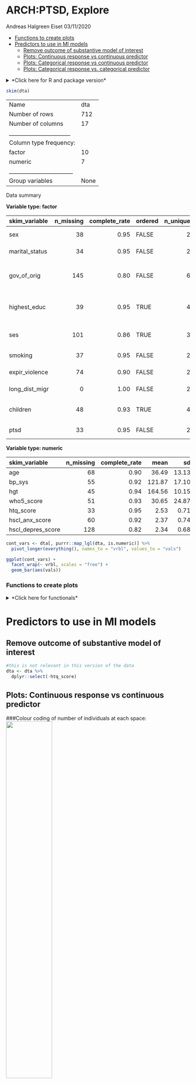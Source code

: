 ARCH:PTSD, Explore
================
Andreas Halgreen Eiset
03/11/2020

  - [Functions to create plots](#functions-to-create-plots)
  - [Predictors to use in MI models](#predictors-to-use-in-mi-models)
      - [Remove outcome of substantive model of
        interest](#remove-outcome-of-substantive-model-of-interest)
      - [Plots: Continuous response vs continuous
        predictor](#plots-continuous-response-vs-continuous-predictor)
      - [Plots: Categorical response vs continuous
        predictor](#plots-categorical-response-vs-continuous-predictor)
      - [Plots: Categorical response vs. categorical
        predictor](#plots-categorical-response-vs.-categorical-predictor)

<details>

<summary>*Click here for R and package version*</summary> R version and
loaded packages

``` r
version
```

    ##                _                           
    ## platform       x86_64-pc-linux-gnu         
    ## arch           x86_64                      
    ## os             linux-gnu                   
    ## system         x86_64, linux-gnu           
    ## status                                     
    ## major          4                           
    ## minor          0.3                         
    ## year           2020                        
    ## month          10                          
    ## day            10                          
    ## svn rev        79318                       
    ## language       R                           
    ## version.string R version 4.0.3 (2020-10-10)
    ## nickname       Bunny-Wunnies Freak Out

``` r
print(sapply(tmps$pckg, packageVersion))
```

    ## $skimr
    ## [1] 2 1 2
    ## 
    ## $viridis
    ## [1] 0 5 1
    ## 
    ## $ggmosaic
    ## [1] 0 3 0
    ## 
    ## $shadowtext
    ## [1] 0 0 7

</details>

``` r
skim(dta)
```

|                                                  |      |
| :----------------------------------------------- | :--- |
| Name                                             | dta  |
| Number of rows                                   | 712  |
| Number of columns                                | 17   |
| \_\_\_\_\_\_\_\_\_\_\_\_\_\_\_\_\_\_\_\_\_\_\_   |      |
| Column type frequency:                           |      |
| factor                                           | 10   |
| numeric                                          | 7    |
| \_\_\_\_\_\_\_\_\_\_\_\_\_\_\_\_\_\_\_\_\_\_\_\_ |      |
| Group variables                                  | None |

Data summary

**Variable type: factor**

| skim\_variable   | n\_missing | complete\_rate | ordered | n\_unique | top\_counts                           |
| :--------------- | ---------: | -------------: | :------ | --------: | :------------------------------------ |
| sex              |         38 |           0.95 | FALSE   |         2 | Fem: 461, Mal: 213                    |
| marital\_status  |         34 |           0.95 | FALSE   |         2 | Mar: 534, Oth: 144                    |
| gov\_of\_orig    |        145 |           0.80 | FALSE   |         6 | Hom: 141, Dei: 119, Oth: 119, Ale: 78 |
| highest\_educ    |         39 |           0.95 | TRUE    |         4 | Pri: 275, No : 223, Hig: 137, Hig: 38 |
| ses              |        101 |           0.86 | TRUE    |         3 | On : 404, Bel: 155, Don: 52           |
| smoking          |         37 |           0.95 | FALSE   |         2 | nev: 465, cur: 210                    |
| expir\_violence  |         74 |           0.90 | FALSE   |         2 | No: 474, Yes: 164                     |
| long\_dist\_migr |          0 |           1.00 | FALSE   |         2 | no: 599, yes: 113                     |
| children         |         48 |           0.93 | TRUE    |         4 | 0-2: 267, 5+: 205, 4: 109, 3: 83      |
| ptsd             |         33 |           0.95 | FALSE   |         2 | yes: 380, no: 299                     |

**Variable type: numeric**

| skim\_variable      | n\_missing | complete\_rate |   mean |    sd |  p0 |    p25 |    p50 |    p75 | p100 | hist  |
| :------------------ | ---------: | -------------: | -----: | ----: | --: | -----: | -----: | -----: | ---: | :---- |
| age                 |         68 |           0.90 |  36.49 | 13.13 |  18 |  26.00 |  34.00 |  45.00 |   90 | ▇▆▃▁▁ |
| bp\_sys             |         55 |           0.92 | 121.87 | 17.10 |  75 | 110.00 | 120.00 | 130.00 |  190 | ▁▇▅▁▁ |
| hgt                 |         45 |           0.94 | 164.56 | 10.15 | 139 | 156.00 | 165.00 | 171.00 |  195 | ▂▆▇▃▁ |
| who5\_score         |         51 |           0.93 |  30.65 | 24.87 |   0 |   8.00 |  24.00 |  48.00 |  100 | ▇▅▂▂▁ |
| htq\_score          |         33 |           0.95 |   2.53 |  0.71 |   1 |   2.06 |   2.62 |   3.06 |    4 | ▃▅▇▇▂ |
| hscl\_anx\_score    |         60 |           0.92 |   2.37 |  0.74 |   1 |   1.80 |   2.40 |   2.90 |    4 | ▆▆▇▆▂ |
| hscl\_depres\_score |        128 |           0.82 |   2.34 |  0.68 |   1 |   1.87 |   2.33 |   2.80 |    4 | ▅▇▇▅▂ |

``` r
cont_vars <- dta[, purrr::map_lgl(dta, is.numeric)] %>% 
  pivot_longer(everything(), names_to = "vrbl", values_to = "vals")

ggplot(cont_vars) +
  facet_wrap(~ vrbl, scales = "free") +
  geom_bar(aes(vals))
```

### Functions to create plots

<details>

<summary>*Click here for functionals*</summary>

``` r
# For cont vs cat
PlotContCat <- function(data_set, cat_response) {
  dta_norm <- data_set[, purrr::map_lgl(data_set, is.numeric)] %>%
    dplyr::mutate_all(as.numeric)
  
  dta_mutate_miss <- dta_norm %>%
    dplyr::mutate_all(function(x)
      if_else(is.na(x),
                    min(x, na.rm = TRUE) - mad(x, low = TRUE, na.rm = TRUE),
                    x)) %>%
    dplyr::bind_cols(data_set[cat_response]) %>%
    tidyr::pivot_longer(-!!cat_response, names_to = "vrbls", values_to = "vals")
  
  dta_norm <- dta_norm %>%
    dplyr::bind_cols(data_set[cat_response]) %>%
    tidyr::pivot_longer(-cat_response, names_to = "vrbls", values_to = "vals")
  
  ggplot(dta_norm, aes(x = .data[[cat_response]], y = vals)) +
    geom_violin(scale = "count") +
    geom_count(data = dta_mutate_miss,
               aes(x = .data[[cat_response]], y = vals, colour = ..n..),
               alpha = 0.6,
               inherit.aes = FALSE) +
    geom_boxplot(width = 0.1, color = "black", alpha = 0.1) +
    #geom_jitter(data = dta_mutate_miss, height = 0.1, width = 0.1, shape = 1, alpha = 0.3, colour = "#440154FF") +
    facet_wrap( ~ vrbls, scales = "free", ncol = 2) +
    labs(title = NULL, y = NULL) +
    guides(x = guide_axis(angle = 45), colour = "legend") +
    scale_x_discrete(
      labels = function(x) str_wrap(x, width = 10), position = "top") +
    scale_color_viridis_c() +
    theme_bw() +
    theme(axis.text.x = element_text(size = rel(0.8)), #adjust text relative to default in theme_bw()(where size=11)
          legend.position = "none") 
}


# For cont vs cont
PlotContCont <- function(data_set, cont_response) {
    d <- data_set[, purrr::map_lgl(data_set, is.numeric)] %>%
        dplyr::mutate_all(as.numeric)#to loose possible annoyances e.g. labels etc.
    
    dta_mutate_miss <- d %>%
        dplyr::mutate_all(function(x)
            if_else(is.na(x),
                    min(x, na.rm = TRUE) - mad(x, low = TRUE, na.rm = TRUE),
                    x))
    
    ThePlot <- function(cont_predictor) {
        g <- ggplot(dta_mutate_miss, aes(x = .data[[cont_predictor]], 
                                        y = .data[[cont_response]])) +
          geom_count(aes(colour = ..n..), alpha = 0.6) +
          #facet_wrap(~ .data[[cont_predictor]]) +
          geom_smooth(data = d) +
          #guides(colour = "legend") +
          #labs(x = .data[[cont_response]], y = .data[[cont_predictor]]) +
          scale_colour_viridis_c() +
          theme_bw() +
          labs(title = paste0("Response: ", cont_response)) +
          theme(legend.position = "none")
    }
    
    map(colnames(d), ThePlot)
}


  


# For cat vs cat (have not been able to implement without loop as the above functionals - suggestions are appreciated)
# Plots

PlotCatCat <- function(catcat_data, response) {
  resp <- rlang::sym(response)
  for (n in 1:ncol(catcat_data)) {
    cat("\n")
    pred_name <- sym(colnames(catcat_data[n]))
    out <- ggplot(catcat_data) +
      geom_mosaic(aes(
        x = product(x = !!resp, y = !!pred_name),
        fill = !!resp), na.rm = TRUE) +
      labs(x = as.character(pred_name), y = response) +
      scale_fill_viridis_d(option = "D", na.value = "grey") +
      guides(x = guide_axis(angle = 45),
             colour = "legend") +
      theme_bw() +
    theme(axis.text.x = element_text(size = rel(0.8))) + #adjust text relative to default in theme_bw()(where size=11)
      geom_shadowtext(
        data = 
          ggplot2::layer_data(ggplot2::last_plot(), 1) %>%
          dplyr::group_by(.[2]) %>% 
          dplyr::select(xmin, xmax, ymin, ymax, .wt) %>%
          dplyr::mutate(mx = ((xmin + xmax) / 2), 
                        my = ((ymin + ymax) / 2),
                        prop = round(100 * .wt / sum(.wt), 2)) %>%
          dplyr::filter(.wt > 4) %>% 
          dplyr::select(mx, my, .wt, prop),
        aes(x = mx, y = my, label = paste0("n = ", .wt, "\n"," (", prop, "%)")), 
        size = 3, lineheight = 0.8) #possibly need to adjust size
    plot(out)
    cat("\n")
  }
}

# NOT USED since mosaic plot with n in each gives same and more info:
#Tables, OBS: muligvis bedre at bruge pakke "gt" i stedet for pander
FunTableCat <- function(df_only_cat_vars) {
  names_cat_vars <- colnames(df_only_cat_vars)
  for (n in names_cat_vars) {
    for (i in names_cat_vars) {
      out <- table(df_only_cat_vars[, n],
                   df_only_cat_vars[, i],
                   useNA = "always")
      cat(paste("Response:", n, "\n", "Predictor:", i, "\n", pander::pander(out), "\n"))
    }
  }
}
```

</details>

# Predictors to use in MI models

## Remove outcome of substantive model of interest

``` r
#this is not relevant in this version of the data
dta <- dta %>% 
  dplyr::select(-htq_score)
```

## Plots: Continuous response vs continuous predictor

###Colour coding of number of individuals at each space:
<img src="explore_files/figure-gfm/colour_coding_scale.jpg" width="50%" />

###NA values are plotted as (minimum value - MAD)

``` r
cont_vrbls <- dta[, purrr::map_lgl(dta, is.numeric)] %>%
  colnames() 

map(cont_vrbls, function(x) PlotContCont(dta, x))
```

<img src="explore_files/figure-gfm/cont pred / cont response-1.png" width="50%" /><img src="explore_files/figure-gfm/cont pred / cont response-2.png" width="50%" /><img src="explore_files/figure-gfm/cont pred / cont response-3.png" width="50%" /><img src="explore_files/figure-gfm/cont pred / cont response-4.png" width="50%" /><img src="explore_files/figure-gfm/cont pred / cont response-5.png" width="50%" /><img src="explore_files/figure-gfm/cont pred / cont response-6.png" width="50%" /><img src="explore_files/figure-gfm/cont pred / cont response-7.png" width="50%" /><img src="explore_files/figure-gfm/cont pred / cont response-8.png" width="50%" /><img src="explore_files/figure-gfm/cont pred / cont response-9.png" width="50%" /><img src="explore_files/figure-gfm/cont pred / cont response-10.png" width="50%" /><img src="explore_files/figure-gfm/cont pred / cont response-11.png" width="50%" /><img src="explore_files/figure-gfm/cont pred / cont response-12.png" width="50%" /><img src="explore_files/figure-gfm/cont pred / cont response-13.png" width="50%" /><img src="explore_files/figure-gfm/cont pred / cont response-14.png" width="50%" /><img src="explore_files/figure-gfm/cont pred / cont response-15.png" width="50%" /><img src="explore_files/figure-gfm/cont pred / cont response-16.png" width="50%" /><img src="explore_files/figure-gfm/cont pred / cont response-17.png" width="50%" /><img src="explore_files/figure-gfm/cont pred / cont response-18.png" width="50%" /><img src="explore_files/figure-gfm/cont pred / cont response-19.png" width="50%" /><img src="explore_files/figure-gfm/cont pred / cont response-20.png" width="50%" /><img src="explore_files/figure-gfm/cont pred / cont response-21.png" width="50%" /><img src="explore_files/figure-gfm/cont pred / cont response-22.png" width="50%" /><img src="explore_files/figure-gfm/cont pred / cont response-23.png" width="50%" /><img src="explore_files/figure-gfm/cont pred / cont response-24.png" width="50%" /><img src="explore_files/figure-gfm/cont pred / cont response-25.png" width="50%" /><img src="explore_files/figure-gfm/cont pred / cont response-26.png" width="50%" /><img src="explore_files/figure-gfm/cont pred / cont response-27.png" width="50%" /><img src="explore_files/figure-gfm/cont pred / cont response-28.png" width="50%" /><img src="explore_files/figure-gfm/cont pred / cont response-29.png" width="50%" /><img src="explore_files/figure-gfm/cont pred / cont response-30.png" width="50%" /><img src="explore_files/figure-gfm/cont pred / cont response-31.png" width="50%" /><img src="explore_files/figure-gfm/cont pred / cont response-32.png" width="50%" /><img src="explore_files/figure-gfm/cont pred / cont response-33.png" width="50%" /><img src="explore_files/figure-gfm/cont pred / cont response-34.png" width="50%" /><img src="explore_files/figure-gfm/cont pred / cont response-35.png" width="50%" /><img src="explore_files/figure-gfm/cont pred / cont response-36.png" width="50%" /><img src="explore_files/figure-gfm/cont pred / cont response-37.png" width="50%" /><img src="explore_files/figure-gfm/cont pred / cont response-38.png" width="50%" /><img src="explore_files/figure-gfm/cont pred / cont response-39.png" width="50%" /><img src="explore_files/figure-gfm/cont pred / cont response-40.png" width="50%" /><img src="explore_files/figure-gfm/cont pred / cont response-41.png" width="50%" /><img src="explore_files/figure-gfm/cont pred / cont response-42.png" width="50%" /><img src="explore_files/figure-gfm/cont pred / cont response-43.png" width="50%" /><img src="explore_files/figure-gfm/cont pred / cont response-44.png" width="50%" /><img src="explore_files/figure-gfm/cont pred / cont response-45.png" width="50%" /><img src="explore_files/figure-gfm/cont pred / cont response-46.png" width="50%" /><img src="explore_files/figure-gfm/cont pred / cont response-47.png" width="50%" /><img src="explore_files/figure-gfm/cont pred / cont response-48.png" width="50%" /><img src="explore_files/figure-gfm/cont pred / cont response-49.png" width="50%" />

## Plots: Categorical response vs continuous predictor

6 plot for each response: sex, marital\_status, gov\_of\_orig,
highest\_educ, ses, smoking, expir\_violence<br/> NA values in
continuous predictors are plotted as (minimum value - MAD)

<img src="/home/ahe/Insync/a.halgreeneiset@gmail.com/Google Drive/projekt_manus_artikel/1_manus/ARCH.Mental.Health/colour_coding_scale.jpg" width="50%" style="display: block; margin: auto;" />

``` r
vars_to_x <- unlist(str_split("sex, marital_status, gov_of_orig, highest_educ, ses, smoking, expir_violence, children", pattern = ", "))

map(vars_to_x, function(x) PlotContCat(dta, x))
```

<img src="explore_files/figure-gfm/cont pred / categ responses-1.png" width="100%" /><img src="explore_files/figure-gfm/cont pred / categ responses-2.png" width="100%" /><img src="explore_files/figure-gfm/cont pred / categ responses-3.png" width="100%" /><img src="explore_files/figure-gfm/cont pred / categ responses-4.png" width="100%" /><img src="explore_files/figure-gfm/cont pred / categ responses-5.png" width="100%" /><img src="explore_files/figure-gfm/cont pred / categ responses-6.png" width="100%" /><img src="explore_files/figure-gfm/cont pred / categ responses-7.png" width="100%" /><img src="explore_files/figure-gfm/cont pred / categ responses-8.png" width="100%" />

## Plots: Categorical response vs. categorical predictor

Observations with cell proportion \< 0.5 are not labeled<br/>
Percentages are of *column* sums (predictors)

``` r
cat_df <- dta[, !purrr::map_lgl(dta, is.numeric)] %>%
      dplyr::select(-long_dist_migr)

d <-  cat_df %>% 
  mutate_all(function(x) str_wrap(x, 10)) #to wrap text

map(colnames(d), function(x) PlotCatCat(catcat_data = d, x))
```

<img src="explore_files/figure-gfm/cat response and cat predictors-1.png" width="100%" /><img src="explore_files/figure-gfm/cat response and cat predictors-2.png" width="100%" /><img src="explore_files/figure-gfm/cat response and cat predictors-3.png" width="100%" /><img src="explore_files/figure-gfm/cat response and cat predictors-4.png" width="100%" /><img src="explore_files/figure-gfm/cat response and cat predictors-5.png" width="100%" /><img src="explore_files/figure-gfm/cat response and cat predictors-6.png" width="100%" /><img src="explore_files/figure-gfm/cat response and cat predictors-7.png" width="100%" /><img src="explore_files/figure-gfm/cat response and cat predictors-8.png" width="100%" /><img src="explore_files/figure-gfm/cat response and cat predictors-9.png" width="100%" /><img src="explore_files/figure-gfm/cat response and cat predictors-10.png" width="100%" /><img src="explore_files/figure-gfm/cat response and cat predictors-11.png" width="100%" /><img src="explore_files/figure-gfm/cat response and cat predictors-12.png" width="100%" /><img src="explore_files/figure-gfm/cat response and cat predictors-13.png" width="100%" /><img src="explore_files/figure-gfm/cat response and cat predictors-14.png" width="100%" /><img src="explore_files/figure-gfm/cat response and cat predictors-15.png" width="100%" /><img src="explore_files/figure-gfm/cat response and cat predictors-16.png" width="100%" /><img src="explore_files/figure-gfm/cat response and cat predictors-17.png" width="100%" /><img src="explore_files/figure-gfm/cat response and cat predictors-18.png" width="100%" /><img src="explore_files/figure-gfm/cat response and cat predictors-19.png" width="100%" /><img src="explore_files/figure-gfm/cat response and cat predictors-20.png" width="100%" /><img src="explore_files/figure-gfm/cat response and cat predictors-21.png" width="100%" /><img src="explore_files/figure-gfm/cat response and cat predictors-22.png" width="100%" /><img src="explore_files/figure-gfm/cat response and cat predictors-23.png" width="100%" /><img src="explore_files/figure-gfm/cat response and cat predictors-24.png" width="100%" /><img src="explore_files/figure-gfm/cat response and cat predictors-25.png" width="100%" /><img src="explore_files/figure-gfm/cat response and cat predictors-26.png" width="100%" /><img src="explore_files/figure-gfm/cat response and cat predictors-27.png" width="100%" /><img src="explore_files/figure-gfm/cat response and cat predictors-28.png" width="100%" /><img src="explore_files/figure-gfm/cat response and cat predictors-29.png" width="100%" /><img src="explore_files/figure-gfm/cat response and cat predictors-30.png" width="100%" /><img src="explore_files/figure-gfm/cat response and cat predictors-31.png" width="100%" /><img src="explore_files/figure-gfm/cat response and cat predictors-32.png" width="100%" /><img src="explore_files/figure-gfm/cat response and cat predictors-33.png" width="100%" /><img src="explore_files/figure-gfm/cat response and cat predictors-34.png" width="100%" /><img src="explore_files/figure-gfm/cat response and cat predictors-35.png" width="100%" /><img src="explore_files/figure-gfm/cat response and cat predictors-36.png" width="100%" /><img src="explore_files/figure-gfm/cat response and cat predictors-37.png" width="100%" /><img src="explore_files/figure-gfm/cat response and cat predictors-38.png" width="100%" /><img src="explore_files/figure-gfm/cat response and cat predictors-39.png" width="100%" /><img src="explore_files/figure-gfm/cat response and cat predictors-40.png" width="100%" /><img src="explore_files/figure-gfm/cat response and cat predictors-41.png" width="100%" /><img src="explore_files/figure-gfm/cat response and cat predictors-42.png" width="100%" /><img src="explore_files/figure-gfm/cat response and cat predictors-43.png" width="100%" /><img src="explore_files/figure-gfm/cat response and cat predictors-44.png" width="100%" /><img src="explore_files/figure-gfm/cat response and cat predictors-45.png" width="100%" /><img src="explore_files/figure-gfm/cat response and cat predictors-46.png" width="100%" /><img src="explore_files/figure-gfm/cat response and cat predictors-47.png" width="100%" /><img src="explore_files/figure-gfm/cat response and cat predictors-48.png" width="100%" /><img src="explore_files/figure-gfm/cat response and cat predictors-49.png" width="100%" /><img src="explore_files/figure-gfm/cat response and cat predictors-50.png" width="100%" /><img src="explore_files/figure-gfm/cat response and cat predictors-51.png" width="100%" /><img src="explore_files/figure-gfm/cat response and cat predictors-52.png" width="100%" /><img src="explore_files/figure-gfm/cat response and cat predictors-53.png" width="100%" /><img src="explore_files/figure-gfm/cat response and cat predictors-54.png" width="100%" /><img src="explore_files/figure-gfm/cat response and cat predictors-55.png" width="100%" /><img src="explore_files/figure-gfm/cat response and cat predictors-56.png" width="100%" /><img src="explore_files/figure-gfm/cat response and cat predictors-57.png" width="100%" /><img src="explore_files/figure-gfm/cat response and cat predictors-58.png" width="100%" /><img src="explore_files/figure-gfm/cat response and cat predictors-59.png" width="100%" /><img src="explore_files/figure-gfm/cat response and cat predictors-60.png" width="100%" /><img src="explore_files/figure-gfm/cat response and cat predictors-61.png" width="100%" /><img src="explore_files/figure-gfm/cat response and cat predictors-62.png" width="100%" /><img src="explore_files/figure-gfm/cat response and cat predictors-63.png" width="100%" /><img src="explore_files/figure-gfm/cat response and cat predictors-64.png" width="100%" /><img src="explore_files/figure-gfm/cat response and cat predictors-65.png" width="100%" /><img src="explore_files/figure-gfm/cat response and cat predictors-66.png" width="100%" /><img src="explore_files/figure-gfm/cat response and cat predictors-67.png" width="100%" /><img src="explore_files/figure-gfm/cat response and cat predictors-68.png" width="100%" /><img src="explore_files/figure-gfm/cat response and cat predictors-69.png" width="100%" /><img src="explore_files/figure-gfm/cat response and cat predictors-70.png" width="100%" /><img src="explore_files/figure-gfm/cat response and cat predictors-71.png" width="100%" /><img src="explore_files/figure-gfm/cat response and cat predictors-72.png" width="100%" /><img src="explore_files/figure-gfm/cat response and cat predictors-73.png" width="100%" /><img src="explore_files/figure-gfm/cat response and cat predictors-74.png" width="100%" /><img src="explore_files/figure-gfm/cat response and cat predictors-75.png" width="100%" /><img src="explore_files/figure-gfm/cat response and cat predictors-76.png" width="100%" /><img src="explore_files/figure-gfm/cat response and cat predictors-77.png" width="100%" /><img src="explore_files/figure-gfm/cat response and cat predictors-78.png" width="100%" /><img src="explore_files/figure-gfm/cat response and cat predictors-79.png" width="100%" /><img src="explore_files/figure-gfm/cat response and cat predictors-80.png" width="100%" /><img src="explore_files/figure-gfm/cat response and cat predictors-81.png" width="100%" />
